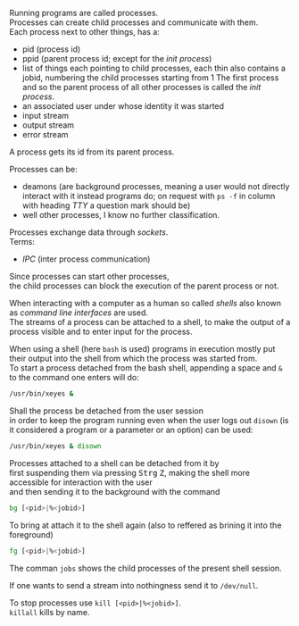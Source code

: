 
Running programs are called processes.  
Processes can create child processes and communicate with them.  
Each process next to other things, has a:
  + pid (process id)
  + ppid (parent process id; except for the _init process_)
  + list of things each pointing to child processes, each thin also contains a jobid, numbering the child processes starting from 1
    The first process and so the parent process of all other processes is called the _init process_.  
  + an associated user under whose identity it was started
  + input stream
  + output stream
  + error stream


A process gets its id from its parent process.  

Processes can be:
+ deamons (are background processes, meaning a user would not directly interact with it instead programs do; on request with `ps -f` in column with heading _TTY_ a question mark should be)
+ well other processes, I know no further classification.  


Processes exchange data through _sockets_.  
Terms:
+ _IPC_ (inter process communication)

Since processes can start other processes,  
the child processes can block the execution of the parent process or not.  

When interacting with a computer as a human so called *shells* also known as *command line interfaces* are used.  
The streams of a process can be attached to a shell, to make the output of a process visible and to enter input for the process.  

When using a shell (here `bash` is used) programs in execution mostly put their output into the shell from which the process was started from.  
To start a process detached from the bash shell, appending a space and `&` to the command one enters will do:  
```bash
/usr/bin/xeyes &
```
Shall the process be detached from the user session  
in order to keep the program running even when the user logs out
`disown` (is it considered a program or a parameter or an option) can be used:
```bash
/usr/bin/xeyes & disown
```

Processes attached to a shell can be detached from it by  
first suspending them via pressing <kbd>Strg</kbd> <kbd>Z</kbd>, making the shell more accessible for interaction with the user  
and then sending it to the background with the command  
```bash
bg [<pid>|%<jobid>]
```
To bring at attach it to the shell again (also to reffered as brining it into the foreground)
```bash
fg [<pid>|%<jobid>]
```

The comman `jobs` shows the child processes of the present shell session.  

If one wants to send a stream into nothingness send it to `/dev/null`.  

To stop processes use `kill [<pid>|%<jobid>]`.  
`killall` kills by name.  


